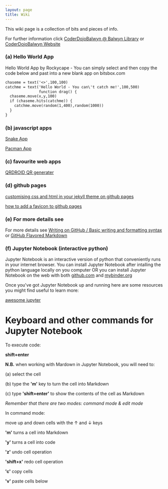 ```yaml
---
layout: page
title: Wiki
---
```


This wiki page is a collection of bits and pieces of info.

For further information click [CoderDojoBalwyn @ Balwyn Library](https://zen.coderdojo.com/dojos/au/balwyn-vic/balwyn-balwyn-library) or [CoderDojoBalwyn Website](https://balwynau.wixsite.com/coderdojo)

### (a) Hello World App 

Hello World App by Rockycape - You can simply select and then copy the code below and past into a new blank app on bitsbox.com

```markdown
chaseme = text('<>',100,100)
catchme = text('Hello World - You can\'t catch me!',100,500)
               function drag() {
  chaseme.move(x,y,100)
  if (chaseme.hits(catchme)) {
    catchme.move(random(1,400),random(1000))
  }
}
```

### (b) javascript apps 

[Snake App](https://rockycape.github.io/snake.html)

[Pacman App](https://rockycape.github.io/pacman.html)

### (c) favourite web apps

[QRDROID QR generater](http://qrdroid.com/generate/)



### (d) github pages
[customising css and html in your jekyll theme on github pages](https://help.github.com/articles/customizing-css-and-html-in-your-jekyll-theme/)

[how to add a favicon to github pages](https://medium.com/@LazaroIbanez/how-to-add-a-favicon-to-github-pages-403935604460)



### (e) For more details see 

For more details see [Writing on GitHub / Basic writing and formatting syntax](https://help.github.com/articles/basic-writing-and-formatting-syntax/) or  [GitHub Flavored Markdown](https://guides.github.com/features/mastering-markdown/)

### (f) Jupyter Notebook (interactive python) 

Jupyter Notebook is an interactive version of python that conveniently runs in your internet browser.
You can install Jupyter Notebook after intalling the python language locally on you computer OR you can install Jupyter Notebook on the web with both [github.com](github.com) and [mybinder.org](https://mybinder.org/)

Once you've got Jupyter Notebook up and running here are some resources you might find useful to learn more:

[awesome jupyter](https://github.com/markusschanta/awesome-jupyter#awesome-jupyter-)

# Keyboard and other commands for Jupyter Notebook 

To execute code:

**shift+enter**

**N.B.** when working with Mardown in Jupyter Notebook, you will need to:

(a) select the cell

(b) type the **'m'** key to turn the cell into Markdown

(c) type **'shift+enter'** to show the contents of the cell as Markdown


*Remember that there are two modes: command mode & edit mode*

In command mode: 

move up and down cells with the &#8593; and &#8595; keys

**'m'** turns a cell into Markdown

**'y'** turns a cell into code

**'z'** undo cell operation

**'shift+x'** redo cell operation

**'c'** copy cells

**'v'** paste cells below


<!--
☯️

### (f) markdown

Syntax highlighted code block example
```markdown
blah blah blah
```

# Header 1
## Header 2
### Header 3

- Bulleted
- List

1. Numbered
2. List

**Bold** and _Italic_ and `Code` text

[Link](url) and ![Image](src)

-->
